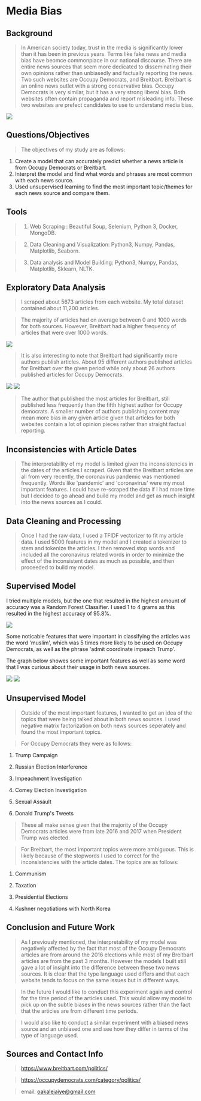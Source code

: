 # Media Bias


## Background

>In American society today, trust in the media is significantly lower than it has been in previous years. Terms like fake news and media bias have beomce commonplace in our national discourse. There are entire news sources that seem more dedicated to disseminating their own opinions rather than unbiasedly and factually reporting the news. Two such websites are Occupy Democrats, and Breitbart. Breitbart is an online news outlet with a strong conservative bias. Occupy Democrats is very similar, but it has a very strong liberal bias. Both websites often contain propaganda and report misleading info. These two websites are prefect candidates to use to understand media bias.

![](images/Media-Bias-Chart-2018.jpg)


## Questions/Objectives

> The objectives of my study are as follows:
1) Create a model that can accurately predict whether a news article is from Occupy Democrats or Breitbart.
2) Interpret the model and find what words and phrases are most common with each news source.
3) Used unsupervised learning to find the most important topic/themes for each news source and compare them.

## Tools

>1) Web Scraping : Beautiful Soup, Selenium, Python 3, Docker, MongoDB.

>2) Data Cleaning and Visualization: Python3, Numpy, Pandas, Matplotlib, Seaborn.

>3) Data analysis and Model Building: Python3, Numpy, Pandas, Matplotlib, Sklearn, NLTK.


## Exploratory Data Analysis

>I scraped about 5673 articles from each website. My total dataset contained about 11,200 articles.

>The majority of articles had on average between 0 and 1000 words for both sources. However, Breitbart had a higher frequency of articles that were over 1000 words.

![](images/word_counts.png)

>It is also interesting to note that Breitbart had significantly more authors publish articles. About 95 different authors published articles for Breitbart over the given period while only about 26 authors published articles for Occupy Democrats.

![](images/top_authors_breitbart.png)
![](images/top_authors_occ_dem.png)

>The author that published the most articles for Breitbart, still published less frequently than the fifth highest author for Occupy democrats. A smaller number of authors publishing content may mean more bias in any given article given that articles for both websites contain a lot of opinion pieces rather than straight factual reporting.

## Inconsistencies with Article Dates

>The interpretability of my model is limited given the inconsistencies in the dates of the articles I scraped. Given that the Breitbart articles are all from very recently, the coronavirus pandemic was mentioned frequently. Words like 'pandemic' and 'coronavirus' were my most important features. I could have re-scraped the data if I had more time but I decided to go ahead and build my model and get as much insight into the news sources as I could. 

## Data Cleaning and Processing
> Once I had the raw data, I used a TFIDF vectorizer to fit my article data. I used 5000 features in my model and I created a tokenizer to stem and tokenize the articles. I then removed stop words and included all the coronavirus related words in order to minimize the effect of the inconsistent dates as much as possible, and then proceeded to build my model.


## Supervised Model

I tried multiple models, but the one that resulted in the highest amount of accuracy was a Random Forest Classifier. I used 1 to 4 grams as this resulted in the highest accuracy of 95.8%. 

![](images/confusionmatrix_final.png)

Some noticable features that were important in classifying the articles was the word 'muslim', which was 5 times more likely to be used on Occupy Democrats, as well as the phrase 'admit coordinate impeach Trump'.

The graph below showes some important features as well as some word that I was curious about their usage in both news sources.

![](images/word_freq_source_final.png)
![](images/wword_freq_source_zoom.png)

## Unsupervised Model

>Outside of the most important features, I wanted to get an idea of the topics that were being talked about in both news sources. I used negative matrix factorization on both news sources seperately and found the most important topics. 

>For Occupy Democrats they were as follows:
1) Trump Campaign

2) Russian Election Interference

3) Impeachment Investigation

4) Comey Election Investigation

5) Sexual Assault

6) Donald Trump's Tweets

>These all make sense given that the majority of the Occupy Democrats articles were from late 2016 and 2017 when President Trump was elected.

>For Breitbart, the most important topics were more ambiguous. This is likely because of the stopwords I used to correct for the inconsistencies with the article dates. The topics are as follows:

1) Communism

2) Taxation

3) Presidential Elections

4) Kushner negotiations with North Korea

## Conclusion and Future Work
>As I previously mentioned, the interpretability of my model was negatively affected by the fact that most of the Occupy Democrats articles are from around the 2016 elections while most of my Breitbart articles are from the past 3 months. However the models I built still gave a lot of insight into the difference between these two news sources. It is clear that the type language used differs and that each website tends to focus on the same issues but in different ways.

>In the future I would like to conduct this experiment again and control for the time period of the articles used. This would allow my model to pick up on the subtle biases in the news sources rather than the fact that the articles are from different time periods.

>I would also like to conduct a similar experiment with a biased news source and an unbiased one and see how they differ in terms of the type of language used.

## Sources and Contact Info
>https://www.breitbart.com/politics/

>https://occupydemocrats.com/category/politics/

>email: oakalejaiye@gmail.com